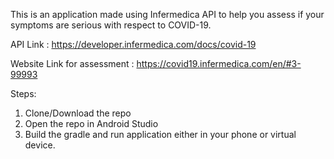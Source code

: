 This is an application made using Infermedica API to help you assess if your symptoms are serious with respect to COVID-19.

API Link : https://developer.infermedica.com/docs/covid-19



Website Link for assessment : https://covid19.infermedica.com/en/#3-99993

Steps:
1. Clone/Download the repo
2. Open the repo in Android Studio
3. Build the gradle and run application either in your phone or virtual device.

